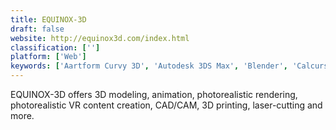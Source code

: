 ```yaml
---
title: EQUINOX-3D
draft: false 
website: http://equinox3d.com/index.html
classification: ['']
platform: ['Web']
keywords: ['Aartform Curvy 3D', 'Autodesk 3DS Max', 'Blender', 'Calcurse', 'Chief Architect Premier', 'Cinema 4D', 'Esri CityEngine', 'Geomagic Freeform', 'LightWave 3D', 'MakeHuman', 'Maya', 'Metasequoia', 'MilkShape 3D', 'PathEngine', 'Realsoft 3D', 'Sculptris', 'SelfCAD', 'Shade 3D', 'Silo', 'SketchUp', 'Strata Foto 3D CX', 'Substance Designer', 'ZBrush']
---
```

EQUINOX-3D offers 3D modeling, animation, photorealistic rendering, photorealistic VR content creation, CAD/CAM, 3D printing, laser-cutting and more.